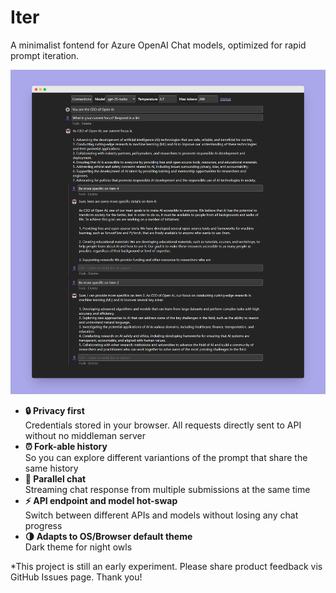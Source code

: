 # Iter

A minimalist fontend for Azure OpenAI Chat models, optimized for rapid prompt iteration.

![Screenshot](./designs/screenshots/ui-dark-v1.png)

- **🔒 Privacy first**  
  Credentials stored in your browser. All requests directly sent to API without no middleman server
- **⏰ Fork-able history**  
  So you can explore different variantions of the prompt that share the same history
- **🔀 Parallel chat**  
  Streaming chat response from multiple submissions at the same time
- **⚡ API endpoint and model hot-swap**  
  Switch between different APIs and models without losing any chat progress
- **🌗 Adapts to OS/Browser default theme**  
  Dark theme for night owls

\*This project is still an early experiment. Please share product feedback vis GitHub Issues page. Thank you!

